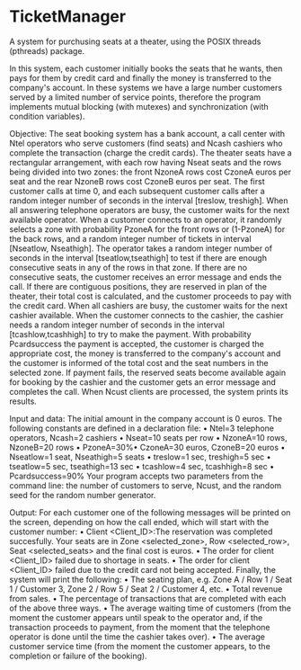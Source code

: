 # TicketManager

A system for purchusing seats at a theater, using the POSIX threads (pthreads) package.

In this system, each customer initially books the seats that he wants, then pays for them by credit card and finally the money is transferred to the company's account. In these systems we have a large number customers served by a limited number of service points, therefore the program implements mutual blocking (with mutexes) and synchronization (with condition variables).

Objective: The seat booking system has a bank account, a call center with Ntel operators who serve customers (find seats) and Ncash cashiers who complete the transaction (charge the credit cards). The theater seats have a rectangular arrangement, with each row having Nseat seats and the rows being divided into two zones: the front NzoneA rows cost CzoneA euros per seat and the rear NzoneB rows cost CzoneB euros per seat. The first customer calls at time 0, and each subsequent customer calls after a random integer number of seconds in the interval [treslow, treshigh]. When all answering telephone operators are busy, the customer waits for the next available operator. When a customer connects to an operator, it randomly selects a zone with probability PzoneA for the front rows or (1-PzoneA) for the back rows, and a random integer number of tickets in interval [Nseatlow, Nseathigh]. The operator takes a random integer number of seconds in the interval [tseatlow,tseathigh] to test if there are enough consecutive seats in any of the rows in that zone. If there are no consecutive seats, the customer receives an error message and ends the call. If there are contiguous positions, they are reserved in plan of the theater, their total cost is calculated, and the customer proceeds to pay with the credit card. When all cashiers are busy, the customer waits for the next cashier available. When the customer connects to the cashier, the cashier needs a random integer number of seconds in the interval [tcashlow,tcashhigh] to try to make the payment. With probability Pcardsuccess the payment is accepted, the customer is charged the appropriate cost, the money is transferred to the company's account and the customer is informed of the total cost and the seat numbers in the selected zone. If payment fails, the reserved seats become available again for booking by the cashier and the customer gets an error message and completes the call. When Ncust clients are processed, the system prints its results.

Input and data: The initial amount in the company account is 0 euros. The following constants are defined in a declaration file:
• Ntel=3 telephone operators, Ncash=2 cashiers
• Nseat=10 seats per row
• NzoneA=10 rows, NzoneB=20 rows
• PzoneA=30%• CzoneA=30 euros, CzoneB=20 euros
• Nseatlow=1 seat, Nseathigh=5 seats
• treslow=1 sec, treshigh=5 sec
• tseatlow=5 sec, tseathigh=13 sec
• tcashlow=4 sec, tcashhigh=8 sec
• Pcardsuccess=90%
Your program accepts two parameters from the command line: the number of customers to serve, Ncust, and the random seed for the random number generator.

Output: For each customer one of the following messages will be printed on the screen, depending on how the call ended, which will start with the customer number:
• Client <Client_ID>:The reservation was completed succesfully. Your seats are in Zone <selected_zone>, Row <selected_row>, Seat <selected_seats> and the final cost is <cost> euros.
• The order for client <Client_ID> failed due to shortage in seats.
• The order for client <Client_ID> failed due to the credit card not being accepted.
Finally, the system will print the following:
• The seating plan, e.g. Zone A / Row 1 / Seat 1 / Customer 3, Zone 2 / Row 5 / Seat 2 / Customer 4, etc.
• Total revenue from sales.
• The percentage of transactions that are completed with each of the above three ways.
• The average waiting time of customers (from the moment the customer appears until speak to the operator and, if the transaction proceeds to payment, from the moment that the telephone operator is done until the time the cashier takes over).
• The average customer service time (from the moment the customer appears, to the completion or failure of the booking).
